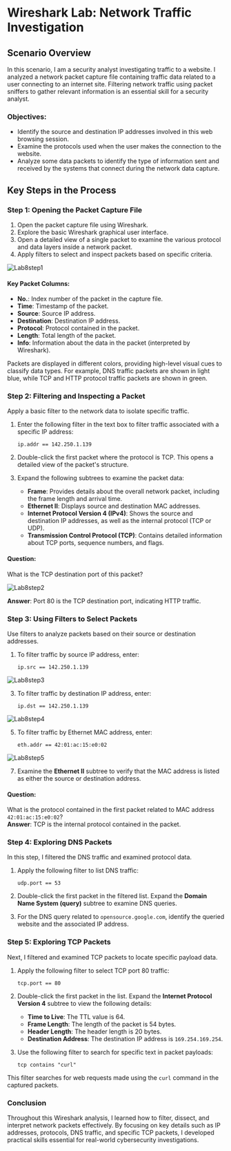 # Wireshark Lab: Network Traffic Investigation

## Scenario Overview
In this scenario, I am a security analyst investigating traffic to a website. I analyzed a network packet capture file containing traffic data related to a user connecting to an internet site. Filtering network traffic using packet sniffers to gather relevant information is an essential skill for a security analyst.

### Objectives:
- Identify the source and destination IP addresses involved in this web browsing session.
- Examine the protocols used when the user makes the connection to the website.
- Analyze some data packets to identify the type of information sent and received by the systems that connect during the network data capture.

## Key Steps in the Process

### Step 1: Opening the Packet Capture File
1. Open the packet capture file using Wireshark.
2. Explore the basic Wireshark graphical user interface.
3. Open a detailed view of a single packet to examine the various protocol and data layers inside a network packet.
4. Apply filters to select and inspect packets based on specific criteria.
   
![Lab8step1](https://github.com/user-attachments/assets/162e7520-8352-4b9a-9550-2c779dedd3c6)


#### Key Packet Columns:
- **No.**: Index number of the packet in the capture file.
- **Time**: Timestamp of the packet.
- **Source**: Source IP address.
- **Destination**: Destination IP address.
- **Protocol**: Protocol contained in the packet.
- **Length**: Total length of the packet.
- **Info**: Information about the data in the packet (interpreted by Wireshark).

Packets are displayed in different colors, providing high-level visual cues to classify data types. For example, DNS traffic packets are shown in light blue, while TCP and HTTP protocol traffic packets are shown in green.

### Step 2: Filtering and Inspecting a Packet
Apply a basic filter to the network data to isolate specific traffic.

1. Enter the following filter in the text box to filter traffic associated with a specific IP address:
   
   `ip.addr == 142.250.1.139`
   
3. Double-click the first packet where the protocol is TCP. This opens a detailed view of the packet's structure.
4. Expand the following subtrees to examine the packet data:
   - **Frame**: Provides details about the overall network packet, including the frame length and arrival time.
   - **Ethernet II**: Displays source and destination MAC addresses.
   - **Internet Protocol Version 4 (IPv4)**: Shows the source and destination IP addresses, as well as the internal protocol (TCP or UDP).
   - **Transmission Control Protocol (TCP)**: Contains detailed information about TCP ports, sequence numbers, and flags.

#### Question:
What is the TCP destination port of this packet?  

![Lab8step2](https://github.com/user-attachments/assets/6ee0d675-b560-4b06-900e-4a650925fc47)

**Answer**: Port 80 is the TCP destination port, indicating HTTP traffic.

### Step 3: Using Filters to Select Packets
Use filters to analyze packets based on their source or destination addresses.

1. To filter traffic by source IP address, enter:

   `ip.src == 142.250.1.139`

![Lab8step3](https://github.com/user-attachments/assets/a76d7928-dac4-454a-82a2-e3f1ce3f2cf2)


3. To filter traffic by destination IP address, enter:

   `ip.dst == 142.250.1.139`
  
![Lab8step4](https://github.com/user-attachments/assets/88e322c7-1f35-44db-8f32-3b2787367a96)


5. To filter traffic by Ethernet MAC address, enter:

   `eth.addr == 42:01:ac:15:e0:02`

![Lab8step5](https://github.com/user-attachments/assets/051bfef4-0cb5-41c8-b62f-d1a653445b91)


7. Examine the **Ethernet II** subtree to verify that the MAC address is listed as either the source or destination address.

#### Question:
What is the protocol contained in the first packet related to MAC address `42:01:ac:15:e0:02`?  
**Answer**: TCP is the internal protocol contained in the packet.

### Step 4: Exploring DNS Packets
In this step, I filtered the DNS traffic and examined protocol data.

1. Apply the following filter to list DNS traffic:

   `udp.port == 53`

2. Double-click the first packet in the filtered list. Expand the **Domain Name System (query)** subtree to examine DNS queries.
3. For the DNS query related to `opensource.google.com`, identify the queried website and the associated IP address.


### Step 5: Exploring TCP Packets
Next, I filtered and examined TCP packets to locate specific payload data.

1. Apply the following filter to select TCP port 80 traffic:

   `tcp.port == 80`

2. Double-click the first packet in the list. Expand the **Internet Protocol Version 4** subtree to view the following details:
   - **Time to Live**: The TTL value is 64.
   - **Frame Length**: The length of the packet is 54 bytes.
   - **Header Length**: The header length is 20 bytes.
   - **Destination Address**: The destination IP address is `169.254.169.254`.

3. Use the following filter to search for specific text in packet payloads:

   `tcp contains "curl"`

This filter searches for web requests made using the `curl` command in the captured packets.

### Conclusion
Throughout this Wireshark analysis, I learned how to filter, dissect, and interpret network packets effectively. By focusing on key details such as IP addresses, protocols, DNS traffic, and specific TCP packets, I developed practical skills essential for real-world cybersecurity investigations.
